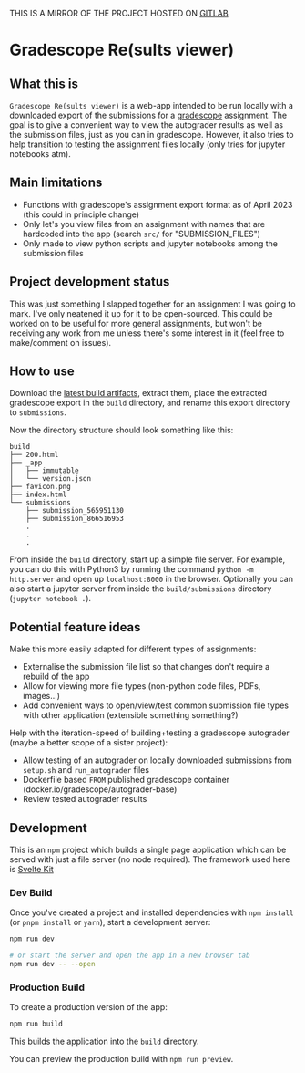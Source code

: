 THIS IS A MIRROR OF THE PROJECT HOSTED ON [GITLAB](https://gitlab.com/carracall/gradescope-results-reviewer)

# Gradescope Re(sults viewer)

## What this is

`Gradescope Re(sults viewer)` is a web-app intended to be run locally with a downloaded export of the submissions for a [gradescope](www.gradescope.com) assignment. The goal is to give a convenient way to view the autograder results as well as the submission files, just as you can in gradescope. However, it also tries to help transition to testing the assignment files locally (only tries for jupyter notebooks atm).

## Main limitations

- Functions with gradescope's assignment export format as of April 2023 (this could in principle change)
- Only let's you view files from an assignment with names that are hardcoded into the app (search `src/` for "SUBMISSION_FILES")
- Only made to view python scripts and jupyter notebooks among the submission files

## Project development status

This was just something I slapped together for an assignment I was going to mark. I've only neatened it up for it to be open-sourced. This could be worked on to be useful for more general assignments, but won't be receiving any work from me unless there's some interest in it (feel free to make/comment on issues). 

## How to use

Download the
[latest build artifacts](https://gitlab.com/api/v4/projects/45594134/jobs/artifacts/main/download?job=build-job),
extract them, place the extracted gradescope export in the `build` directory, and rename this export directory to `submissions`.

Now the directory structure should look something like this:
```
build
├── 200.html
├── _app
│   ├── immutable
│   └── version.json
├── favicon.png
├── index.html
└── submissions
    ├── submission_565951130
    ├── submission_866516953
    .
    .
    .
```
From inside the `build` directory, start up a simple file server. For example, you can do this with Python3 by running the command `python -m http.server` and open up `localhost:8000` in the browser.
Optionally you can also start a jupyter server from inside the `build/submissions` directory (`jupyter notebook .`).

## Potential feature ideas

Make this more easily adapted for different types of assignments:
- Externalise the submission file list so that changes don't require a rebuild of the app
- Allow for viewing more file types (non-python code files, PDFs, images...)
- Add convenient ways to open/view/test common submission file types with other application (extensible something something?)

Help with the iteration-speed of building+testing a gradescope autograder (maybe a better scope of a sister project):
- Allow testing of an autograder on locally downloaded submissions from `setup.sh` and `run_autograder` files
- Dockerfile based `FROM` published gradescope container (docker.io/gradescope/autograder-base)
- Review tested autograder results

## Development

This is an `npm` project which builds a single page application which can be served with just a file server (no node required).
The framework used here is [Svelte Kit](kit.svelte.dev)

### Dev Build

Once you've created a project and installed dependencies with `npm install` (or `pnpm install` or `yarn`), start a development server:

```bash
npm run dev

# or start the server and open the app in a new browser tab
npm run dev -- --open
```

### Production Build

To create a production version of the app:

```bash
npm run build
```

This builds the application into the `build` directory.

You can preview the production build with `npm run preview`.
